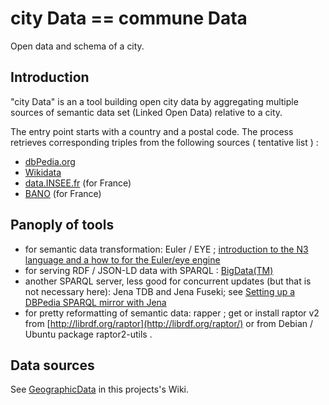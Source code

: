 # city Data == commune Data
Open data and schema of a city.

## Introduction
"city Data" is an a tool building open city data by aggregating 
multiple sources of semantic data set (Linked Open Data) relative to a city.

The entry point starts with a country and a postal code.
The process retrieves corresponding triples from the following sources ( tentative list ) :
- [dbPedia.org](http://dbPedia.org)
- [Wikidata](http://Wikidata.org)
- [data.INSEE.fr](http://data.INSEE.fr) (for France)
- [BANO](http://openstreetmap.fr/bano) (for France)

 ## Panoply of tools
- for semantic data transformation: Euler / EYE ; [introduction to the N3 language and a how to for the Euler/eye engine](http://svn.code.sf.net/p/eulergui/code/trunk/eulergui/html/N3_introduction.xhtml)
- for serving RDF / JSON-LD data with SPARQL : [BigData(TM)](http://BigData.com)
- another SPARQL server, less good for concurrent updates (but that is not necessary here): Jena TDB and Jena Fuseki; see [Setting up a DBPedia SPARQL mirror with Jena](http://svn.code.sf.net/p/eulergui/code/trunk/eulergui/html/server-sparql-dbpedia.html)
- for pretty reformatting of semantic data: rapper ; get or install raptor v2 from [http://librdf.org/raptor](http://librdf.org/raptor/) or from Debian / Ubuntu package raptor2-utils .

## Data sources
See [GeographicData](https://github.com/pixelhumain/cityData/wiki/GeographicData) in this projects's Wiki.
